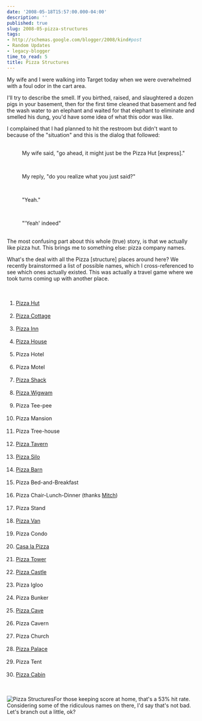 ```yaml
---
date: '2008-05-18T15:57:00.000-04:00'
description: ''
published: true
slug: 2008-05-pizza-structures
tags:
- http://schemas.google.com/blogger/2008/kind#post
- Random Updates
- legacy-blogger
time_to_read: 5
title: Pizza Structures
---
```


My wife and I were walking into Target today when we were overwhelmed with a foul odor in the cart area.

I'll try to describe the smell. If you birthed, raised, and slaughtered a dozen pigs in your basement, then for the first time cleaned that basement and fed the wash water to an elephant and waited for that elephant to eliminate and smelled his dung, you'd have some idea of what this odor was like.

I complained that I had planned to hit the restroom but didn't want to because of the "situation" and this is the dialog that followed:<br id="e1ug0" /><br /><p id="y10_0" style="margin-left: 40px;">My wife said, "go ahead, it might just be the Pizza Hut [express]." <br id="zb300" /></p><br /><p id="y10_1" style="margin-left: 40px;">My reply, "do you realize what you just said?"<br id="zb302" /></p><br /><p id="y10_2" style="margin-left: 40px;">"Yeah."<br id="zb304" /></p><br /><p id="y10_3" style="margin-left: 40px;">"'Yeah' indeed"</p><br /> The most confusing part about this whole (true) story, is that we actually like pizza hut. This brings me to something else: pizza company names.

What's the deal with all the Pizza [structure] places around here? We recently brainstormed a list of possible names, which I cross-referenced to see which ones actually existed. This was actually a travel game where we took turns coming up with another place.<br id="xes-1" /><br /><ol id="xes-2"><br /><li id="xes-3"><a href="http://www.pizzahut.com/" id="hw8a" title="Pizza Hut">Pizza Hut</a></li><br /><li id="xes-4"><a href="http://pizza-cottage.com/" id="a175" title="Pizza Cottage">Pizza Cottage</a></li><br /><li id="xes-5"><a href="http://www.pizzainn.com/" id="up2h" title="Pizza Inn">Pizza Inn</a></li><br /><li id="xes-6"><a href="http://www.pizzahouse.com/" id="e.1b" title="Pizza House">Pizza House</a></li><br /><li id="xes-7">Pizza Hotel</li><br /><li id="xes-8">Pizza Motel</li><br /><li id="xes-9"><a href="http://www.pizzashackinc.com/" id="cgk7" title="Pizza Shack">Pizza Shack</a></li><br /><li id="xes-10"><a href="http://www.wormtowntaxi.com/2008/05/woo-pizza.html" id="k4:4" title="Pizza Wigwam">Pizza Wigwam</a></li><br /><li id="xes-10">Pizza Tee-pee</li><br /><li id="xes-10">Pizza Mansion</li><br /><li id="xes-10">Pizza Tree-house</li><br /><li id="xes-10"><a href="http://www.tavernpizza.com/" id="clzk" title="Pizza Tavern">Pizza Tavern</a></li><br /><li id="xes-10"><a href="http://www.silopizza.com/" id="zyl9" title="Pizza Silo">Pizza Silo</a><br id="i:lj0" /></li><br /><li id="xes-10"><a href="http://jaffreypizzabarn.com/" id="s-5." title="Pizza Barn">Pizza Barn</a><br id="w3:a0" /></li><br /><li id="xes-10">Pizza Bed-and-Breakfast<br id="w3:a1" /></li><br /><li id="xes-10">Pizza Chair-Lunch-Dinner (thanks <a href="http://www.mitchhedberg.net/" id="id:k" title="Mitch">Mitch</a>)</li><br /><li id="xes-10">Pizza Stand</li><br /><li id="xes-10"><a href="http://www.thepizzavan.co.uk/" id="pb02" title="Pizza Van">Pizza Van</a></li><br /><li id="xes-10">Pizza Condo</li><br /><li id="xes-10"><a href="http://www.google.com/search?ie=UTF-8&amp;oe=UTF-8&amp;sourceid=navclient&amp;gfns=1&amp;q=Casa+la+Pizza" id="u-jj" title="Casa la Pizza">Casa la Pizza</a></li><br /><li id="xes-10" style="text-align: left;"><a href="http://www.towerpizza.com/" id="n2ec" title="Pizza Tower">Pizza Tower</a></li><br /><li id="xes-10"><a href="http://www.migspizza.com/net/index.htm" id="hjvg" title="Pizza Castle">Pizza Castle</a></li><br /><li id="xes-10">Pizza Igloo</li><br /><li id="xes-10">Pizza Bunker</li><br /><li id="xes-10"><a href="http://www.menupages.com/restaurantdetails.asp?areaid=0&amp;restaurantid=6252&amp;neighborhoodid=0&amp;cuisineid=39" id="bmww" title="Pizza Cave">Pizza Cave</a></li><br /><li id="xes-10">Pizza Cavern</li><br /><li id="xes-10">Pizza Church<br id="lwdi0" /></li><br /><li id="xes-10"><a href="http://www.pizzapalacejax.com/" id="hf7k" title="Pizza Palace">Pizza Palace</a></li><br /><li id="xes-10">Pizza Tent</li><br /><li id="xes-10"><a href="http://www.mytravelguide.com/restaurants/profile-40848205-United_States_Minnesota_Osakis_Log_Cabin_Pizza.html" id="xgbk" title="Pizza Cabin">Pizza Cabin</a></li><br /></ol><br /><img alt="Pizza Structures" src="http://www.wassupy.com/wp-content/uploads/2008/05/graph2.png" />For those keeping score at home, that's a 53% hit rate. Considering some of the ridiculous names on there, I'd say that's not bad. Let's branch out a little, ok?